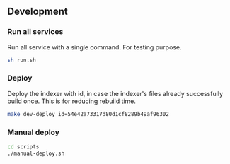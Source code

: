 ## Development
### Run all services
Run all service with a single command. For testing purpose.
```bash
sh run.sh
```

### Deploy
Deploy the indexer with id, in case the indexer's files already successfully build once. This is for reducing rebuild time.

```bash
make dev-deploy id=54e42a73317d80d1cf8289b49af96302
```

### Manual deploy
```bash
cd scripts
./manual-deploy.sh
```